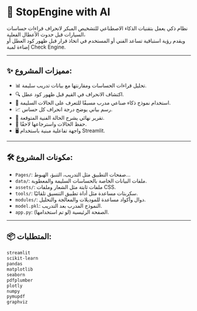 # 🚗 StopEngine with AI

نظام ذكي يعمل بتقنيات الذكاء الاصطناعي للتشخيص المبكر لانحراف قراءات حساسات السيارات قبل حدوث الأعطال الفعلية،  
ويقدم رؤية استباقية تساعد الفني أو المستخدم في اتخاذ قرار قبل ظهور كود العطل أو إضاءة لمبة Check Engine.

---

## ✨ مميزات المشروع:

- 📊 تحليل قراءات الحساسات ومقارنتها مع بيانات تدريب سليمة.
- 🔍 اكتشاف الانحراف في القيم قبل ظهور كود عطل.
- 🧠 استخدام نموذج ذكاء صناعي مدرب مسبقًا للتعرف على الحالات السليمة.
- 📈 رسم بياني يوضح درجة انحراف كل حساس.
- 📝 تقرير نهائي يشرح الحالة الفنية المتوقعة.
- 💾 حفظ الحالات واسترجاعها لاحقًا.
- 🖥️ واجهة تفاعلية مبنية باستخدام Streamlit.

---

## 🛠️ مكونات المشروع:

- `Pages/`: صفحات التطبيق مثل التدريب، التنبؤ، الهبوط...
- `data/`: ملفات البيانات الخاصة بالحساسات السليمة والمعطوبة.
- `assets/`: ملفات ثابتة مثل الشعار وملفات CSS.
- `tools/`: سكربتات مساعدة مثل أداة تطبيق التنسيق تلقائيًا.
- `modules/`: دوال وأكواد مساعدة للموديلات والمعالجة والتحليل.
- `model.pkl`: النموذج المدرب بعد التدريب.
- `app.py`: الصفحة الرئيسية (لو تم استخدامها).

---

## 📦 المتطلبات:

```bash
streamlit
scikit-learn
pandas
matplotlib
seaborn
pdfplumber
plotly
numpy
pymupdf
graphviz